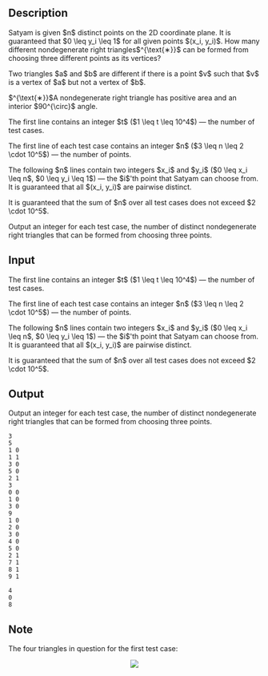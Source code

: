 ## Description

<div><p>Satyam is given $n$ distinct points on the 2D coordinate plane. <span class="tex-font-style-bf">It is guaranteed that $0 \leq y_i \leq 1$ for all given points $(x_i, y_i)$.</span> How many different nondegenerate right triangles$^{\text{∗}}$ can be formed from choosing three different points as its vertices?</p><p>Two triangles $a$ and $b$ are different if there is a point $v$ such that $v$ is a vertex of $a$ but not a vertex of $b$.</p><div class="statement-footnote"><p>$^{\text{∗}}$A nondegenerate right triangle has positive area and an interior $90^{\circ}$ angle.</p></div></div><div class="input-specification"><p>The first line contains an integer $t$ ($1 \leq t \leq 10^4$) — the number of test cases.</p><p>The first line of each test case contains an integer $n$ ($3 \leq n \leq 2 \cdot 10^5$) — the number of points.</p><p>The following $n$ lines contain two integers $x_i$ and $y_i$ ($0 \leq x_i \leq n$, $0 \leq y_i \leq 1$) — the $i$'th point that Satyam can choose from. It is guaranteed that all $(x_i, y_i)$ are pairwise distinct.</p><p>It is guaranteed that the sum of $n$ over all test cases does not exceed $2 \cdot 10^5$.</p></div><div class="output-specification"><p>Output an integer for each test case, the number of distinct nondegenerate right triangles that can be formed from choosing three points.</p></div>

## Input

<p>The first line contains an integer $t$ ($1 \leq t \leq 10^4$) — the number of test cases.</p><p>The first line of each test case contains an integer $n$ ($3 \leq n \leq 2 \cdot 10^5$) — the number of points.</p><p>The following $n$ lines contain two integers $x_i$ and $y_i$ ($0 \leq x_i \leq n$, $0 \leq y_i \leq 1$) — the $i$'th point that Satyam can choose from. It is guaranteed that all $(x_i, y_i)$ are pairwise distinct.</p><p>It is guaranteed that the sum of $n$ over all test cases does not exceed $2 \cdot 10^5$.</p>

## Output

<p>Output an integer for each test case, the number of distinct nondegenerate right triangles that can be formed from choosing three points.</p>





```input1|2,3,4,5,6,7,12,13,14,15,16,17,18,19,20,21
3
5
1 0
1 1
3 0
5 0
2 1
3
0 0
1 0
3 0
9
1 0
2 0
3 0
4 0
5 0
2 1
7 1
8 1
9 1
```




```output1
4
0
8
```



## Note

<p>The four triangles in question for the first test case: </p><center> <img class="tex-graphics" src="./34913/file/qzwU89US.png" style="max-width: 100.0%;max-height: 100.0%;">   </center>
